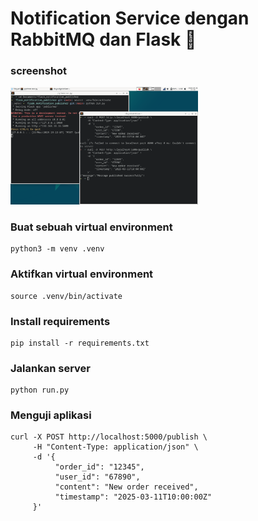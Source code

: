 # Notification Service dengan RabbitMQ dan Flask 🚀

### screenshot
<img src="screenshot.png" width="300">

### Buat sebuah virtual environment
```
python3 -m venv .venv
```
### Aktifkan virtual environment
```
source .venv/bin/activate
```

### Install requirements
```
pip install -r requirements.txt
```

### Jalankan server
```
python run.py
```

### Menguji aplikasi
```
curl -X POST http://localhost:5000/publish \
     -H "Content-Type: application/json" \
     -d '{
          "order_id": "12345",
          "user_id": "67890",
          "content": "New order received",
          "timestamp": "2025-03-11T10:00:00Z"
     }'
```
